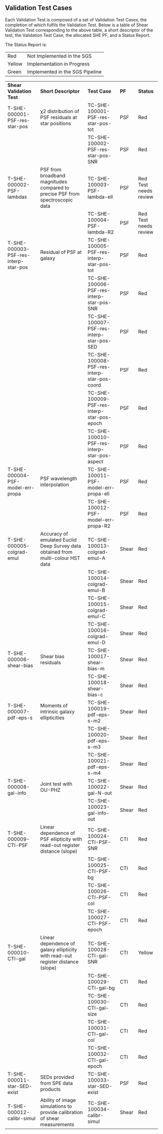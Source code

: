 ## Validation Test Cases

Each Validation Test is composed of a set of Validation Test Cases, the
completion of which fulfils the Validation Test. Below is a table of
Shear Validation Test corresponding to the above table, a short
descriptor of the test, the Validation Test Case, the allocated SHE PF,
and a Status Report.

The Status Report is:

|   |   |
|---|---|
| Red | Not Implemented in the SGS |
| Yellow | Implementation in Progress |
| Green | Implemented in the SGS Pipeline |


|                                      |                                                                                  |                                              |        |                       |
|--------------------------------------|----------------------------------------------------------------------------------|----------------------------------------------|--------|-----------------------|
| **Shear Validation Test**            | **Short Descriptor**                                                             | **Test Case**                                | **PF** | **Status**            |
| T-SHE-000001-PSF-res-star-pos        | χ2 distribution of PSF residuals at star positions                               | TC-SHE-100001-PSF-res-star-pos-tot           | PSF    | Red                   |
|                                      |                                                                                  | TC-SHE-100002-PSF-res-star-pos-SNR           | PSF    | Red                   |
| T-SHE-000002-PSF-lambdas             | PSF from broadband magnitudes compared to precise PSF from spectroscopic data    | TC-SHE-100003-PSF-lambda-ell                 | PSF    | Red Test needs review |
|                                      |                                                                                  | TC-SHE-100004-PSF-lambda-R2                  | PSF    | Red Test needs review |
| T-SHE-000003-PSF-res-interp-star-pos | Residual of PSF at galaxy                                                        | TC-SHE-100005-PSF-res-interp-star-pos-tot    | PSF    | Red                   |
|                                      |                                                                                  | TC-SHE-100006-PSF-res-interp-star-pos-SNR    | PSF    | Red                   |
|                                      |                                                                                  | TC-SHE-100007-PSF-res-interp-star-pos-SED    | PSF    | Red                   |
|                                      |                                                                                  | TC-SHE-100008-PSF-res-interp-star-pos-coord  | PSF    | Red                   |
|                                      |                                                                                  | TC-SHE-100009-PSF-res-interp-star-pos-epoch  | PSF    | Red                   |
|                                      |                                                                                  | TC-SHE-100010-PSF-res-interp-star-pos-aspect | PSF    | Red                   |
| T-SHE-000004-PSF-model-err-propa     | PSF wavelength interpolation                                                     | TC-SHE-100011-PSF-model-err-propa-ell        | PSF    | Red                   |
|                                      |                                                                                  | TC-SHE-100012-PSF-model-err-propa-R2         | PSF    | Red                   |
| T-SHE-000005-colgrad-emul            | Accuracy of emulated Euclid Deep Survey data obtained from multi-colour HST data | TC-SHE-100013-colgrad-emul-A                 | Shear  | Red                   |
|                                      |                                                                                  | TC-SHE-100014-colgrad-emul-B                 | Shear  | Red                   |
|                                      |                                                                                  | TC-SHE-100015-colgrad-emul-C                 | Shear  | Red                   |
|                                      |                                                                                  | TC-SHE-100016-colgrad-emul-D                 | Shear  | Red                   |
| T-SHE-000006-shear-bias              | Shear bias residuals                                                             | TC-SHE-100017-shear-bias-m                   | Shear  | Red                   |
|                                      |                                                                                  | TC-SHE-100018-shear-bias-c                   | Shear  | Red                   |
| T-SHE-000007-pdf-eps-s               | Moments of intrinsic galaxy ellipticities                                        | TC-SHE-100019-pdf-eps-s-m2                   | Shear  | Red                   |
|                                      |                                                                                  | TC-SHE-100020-pdf-eps-s-m3                   | Shear  | Red                   |
|                                      |                                                                                  | TC-SHE-100021-pdf-eps-s-m4                   | Shear  | Red                   |
| T-SHE-000008-gal-info                | Joint test with OU-PHZ                                                           | TC-SHE-100022-gal-N-out                      | Shear  | Red                   |
|                                      |                                                                                  | TC-SHE-100023-gal-info-out                   | Shear  | Red                   |
| T-SHE-000009-CTI-PSF                 | Linear dependence of PSF ellipticity with read-out register distance (slope)     | TC-SHE-100024-CTI-PSF-SNR                    | CTI    | Red                   |
|                                      |                                                                                  | TC-SHE-100025-CTI-PSF-bg                     | CTI    | Red                   |
|                                      |                                                                                  | TC-SHE-100026-CTI-PSF-col                    | CTI    | Red                   |
|                                      |                                                                                  | TC-SHE-100027-CTI-PSF-epoch                  | CTI    | Red                   |
| T-SHE-000010-CTI-gal                 | Linear dependence of galaxy ellipticity with read-out register distance (slope)  | TC-SHE-100028-CTI-gal-SNR                    | CTI    | Yellow                |
|                                      |                                                                                  | TC-SHE-100029-CTI-gal-bg                     | CTI    | Red                   |
|                                      |                                                                                  | TC-SHE-100030-CTI-gal-size                   | CTI    | Red                   |
|                                      |                                                                                  | TC-SHE-100031-CTI-gal-col                    | CTI    | Red                   |
|                                      |                                                                                  | TC-SHE-100032-CTI-gal-epoch                  | CTI    | Red                   |
| T-SHE-000011-star-SED-exist          | SEDs provided from SPE data products                                             | TC-SHE-100033-star-SED-exist                 | PSF    | Red                   |
| T-SHE-000012-calibr-simul            | Ability of image simulations to provide calibration of shear measurements        | TC-SHE-100034-calibr-simul                   | Shear  | Red                   |
